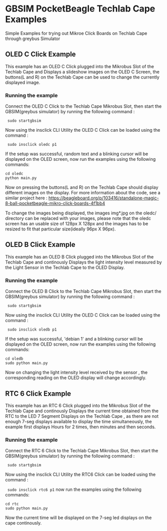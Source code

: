 # GBSIM PocketBeagle Techlab Cape Examples
Simple Examples for trying out Mikroe Click Boards on Techlab Cape through greybus Simulator

## OLED C Click Example

This example has an OLED C Click plugged into the Mikrobus Slot of the Techlab Cape and Displays a slideshow images on the OLED C Screen, the buttons(L and R) on the Techlab Cape can be used to change the currently displayed image.

### Running the example

Connect the OLED C Click to the Techlab Cape Mikrobus Slot, then start the GBSIM(greybus simulator) by running the following command :

``` sudo startgbsim```

Now using the insclick CLI Utility the OLED C Click can be loaded using the command :

``` sudo insclick oledc p1```

If the setup was successful, random text and a blinking cursor will be displayed on the OLED screen, now run the examples using the following commands:

``` 
cd oledc
python main.py
```

Now on pressing the buttons(L and R) on the Techlab Cape should display different images on the display. For more information about the code, see a similar project here : https://beagleboard.org/p/103416/standalone-magic-8-ball-pocketbeagle-mikro-click-boards-4f1bb4

To change the images being displayed, the images img*.jpg on the oledc/ directory can be replaced with your images, please note that the oledc screen has an usable size of 128px X 128px and the images has to be resized to fit that particular size(ideally 96px X 96px).

## OLED B Click Example

This example has an OLED B Click plugged into the Mikrobus Slot of the Techlab Cape and continously Displays the light intensity level measured by the Light Sensor in the Techlab Cape to the OLED Display.

### Running the example

Connect the OLED B Click to the Techlab Cape Mikrobus Slot, then start the GBSIM(greybus simulator) by running the following command :

``` sudo startgbsim```

Now using the insclick CLI Utility the OLED C Click can be loaded using the command :

``` sudo insclick oledb p1```

If the setup was successful, 'debian 1' and a blinking cursor will be displayed on the OLED screen, now run the examples using the following commands:

``` 
cd oledb
sudo python main.py
```

Now on changing the light intensity level received by the sensor , the corresponding reading on the OLED display will change accordingly.

## RTC 6 Click Example

This example has an RTC 6 Click plugged into the Mikrobus Slot of the Techlab Cape and continously Displays the current time obtained from the RTC to the LED 7 Segment Displays on the Techlab Cape , as there are not enough 7-seg displays available to display the time simultaneously, the example first displays Hours for 2 times, then minutes and then seconds.

### Running the example

Connect the RTC 6 Click to the Techlab Cape Mikrobus Slot, then start the GBSIM(greybus simulator) by running the following command :

``` sudo startgbsim```

Now using the insclick CLI Utility the RTC6 Click can be loaded using the command :

``` sudo insclick rtc6 p1```
now run the examples using the following commands:

``` 
cd rtc
sudo python main.py
```

Now the current time will be displayed on the 7-seg led displays on the cape continously.


